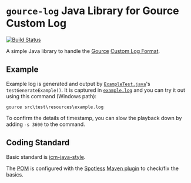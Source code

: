 `gource-log` Java Library for Gource Custom Log
===============================================

[![Build Status](https://github.com/ayeseeem/gource-logj/actions/workflows/maven.yml/badge.svg)](https://github.com/ayeseeem/gource-logj/actions/workflows/maven.yml)

A simple Java library to handle the [Gource](https://gource.io/)
[Custom Log Format](https://github.com/acaudwell/Gource).


Example
-------

Example log is generated and output by
[`ExampleTest.java`](src/test/java/org/ayeseeem/gource/log/ExampleTest.java)'s
`testGenerateExample()`.
It is captured in
[`example.log`](src/test/resources/example.log)
and you can try it out using this command (Windows path):

```console
gource src\test\resources\example.log
```

To confirm the details of timestamp, you can slow the playback down by
adding `-s 3600` to the command.


Coding Standard
---------------

Basic standard is [icm-java-style](https://github.com/ayeseeem/icm-java-style/).

The [POM](pom.xml) is configured with the
[Spotless](https://github.com/diffplug/spotless)
[Maven plugin](https://github.com/diffplug/spotless/tree/main/plugin-maven)
to check/fix the basics.
